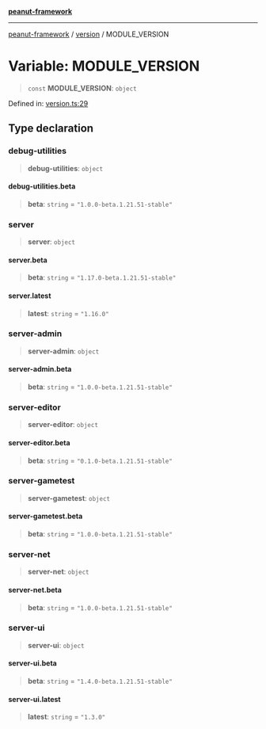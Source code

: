 [**peanut-framework**](../../README.md)

***

[peanut-framework](../../modules.md) / [version](../README.md) / MODULE\_VERSION

# Variable: MODULE\_VERSION

> `const` **MODULE\_VERSION**: `object`

Defined in: [version.ts:29](https://github.com/palmmc/Peanut-Framework/blob/a953dc2db1f7e00237b91b5b1f38f50520700085/PeanutFramework/version.ts#L29)

## Type declaration

### debug-utilities

> **debug-utilities**: `object`

#### debug-utilities.beta

> **beta**: `string` = `"1.0.0-beta.1.21.51-stable"`

### server

> **server**: `object`

#### server.beta

> **beta**: `string` = `"1.17.0-beta.1.21.51-stable"`

#### server.latest

> **latest**: `string` = `"1.16.0"`

### server-admin

> **server-admin**: `object`

#### server-admin.beta

> **beta**: `string` = `"1.0.0-beta.1.21.51-stable"`

### server-editor

> **server-editor**: `object`

#### server-editor.beta

> **beta**: `string` = `"0.1.0-beta.1.21.51-stable"`

### server-gametest

> **server-gametest**: `object`

#### server-gametest.beta

> **beta**: `string` = `"1.0.0-beta.1.21.51-stable"`

### server-net

> **server-net**: `object`

#### server-net.beta

> **beta**: `string` = `"1.0.0-beta.1.21.51-stable"`

### server-ui

> **server-ui**: `object`

#### server-ui.beta

> **beta**: `string` = `"1.4.0-beta.1.21.51-stable"`

#### server-ui.latest

> **latest**: `string` = `"1.3.0"`
